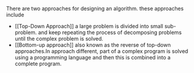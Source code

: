 There are two approaches for designing an algorithm. these approaches include 

- [[Top-Down Approach]]  a large problem is divided into small sub-problem. and keep repeating the process of decomposing problems until the complex problem is solved.
- [[Bottom-up approach]] also known as the reverse of top-down approaches.In approach different, part of a complex program is solved using a programming language and then this is combined into a complete program.